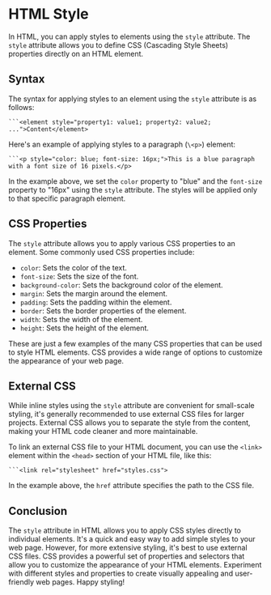 
# HTML Style

In HTML, you can apply styles to elements using the `style` attribute. The `style` attribute allows you to define CSS (Cascading Style Sheets) properties directly on an HTML element.

## Syntax

The syntax for applying styles to an element using the `style` attribute is as follows:

```
```<element style="property1: value1; property2: value2; ...">Content</element>
```

Here's an example of applying styles to a paragraph (`\<p>`) element:

```
```<p style="color: blue; font-size: 16px;">This is a blue paragraph with a font size of 16 pixels.</p>
```

In the example above, we set the `color` property to "blue" and the `font-size` property to "16px" using the `style` attribute. The styles will be applied only to that specific paragraph element.

## CSS Properties

The `style` attribute allows you to apply various CSS properties to an element. Some commonly used CSS properties include:

- `color`: Sets the color of the text.
- `font-size`: Sets the size of the font.
- `background-color`: Sets the background color of the element.
- `margin`: Sets the margin around the element.
- `padding`: Sets the padding within the element.
- `border`: Sets the border properties of the element.
- `width`: Sets the width of the element.
- `height`: Sets the height of the element.

These are just a few examples of the many CSS properties that can be used to style HTML elements. CSS provides a wide range of options to customize the appearance of your web page.

## External CSS

While inline styles using the `style` attribute are convenient for small-scale styling, it's generally recommended to use external CSS files for larger projects. External CSS allows you to separate the style from the content, making your HTML code cleaner and more maintainable.

To link an external CSS file to your HTML document, you can use the `<link>` element within the `<head>` section of your HTML file, like this:

```
```<link rel="stylesheet" href="styles.css">
```

In the example above, the `href` attribute specifies the path to the CSS file.

## Conclusion

The `style` attribute in HTML allows you to apply CSS styles directly to individual elements. It's a quick and easy way to add simple styles to your web page. However, for more extensive styling, it's best to use external CSS files. CSS provides a powerful set of properties and selectors that allow you to customize the appearance of your HTML elements. Experiment with different styles and properties to create visually appealing and user-friendly web pages. Happy styling!
